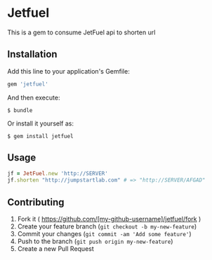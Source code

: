 # Jetfuel

This is a gem to consume JetFuel api to shorten url

## Installation

Add this line to your application's Gemfile:

```ruby
gem 'jetfuel'
```

And then execute:

    $ bundle

Or install it yourself as:

    $ gem install jetfuel

## Usage

```ruby
jf = JetFuel.new 'http://SERVER'
jf.shorten "http://jumpstartlab.com" # => "http://SERVER/AFGAD"
```

## Contributing

1. Fork it ( https://github.com/[my-github-username]/jetfuel/fork )
2. Create your feature branch (`git checkout -b my-new-feature`)
3. Commit your changes (`git commit -am 'Add some feature'`)
4. Push to the branch (`git push origin my-new-feature`)
5. Create a new Pull Request
